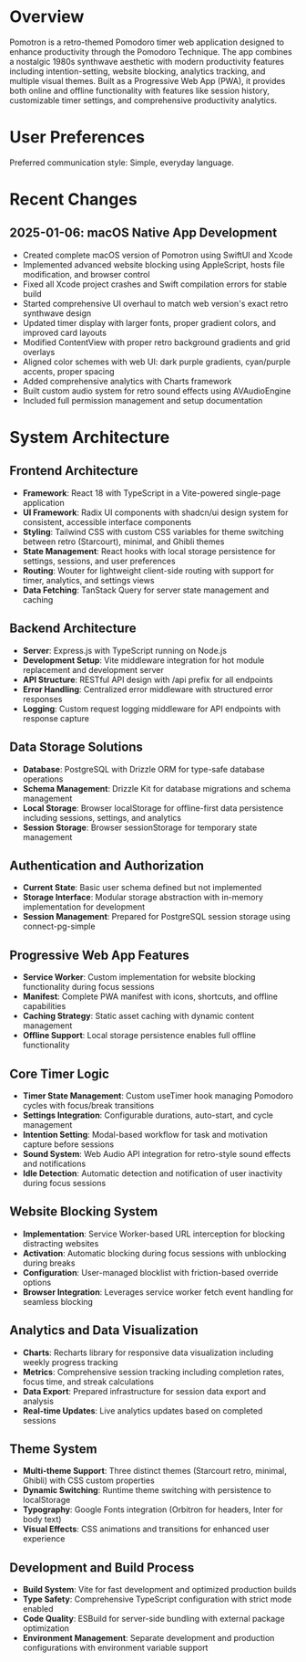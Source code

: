# Overview

Pomotron is a retro-themed Pomodoro timer web application designed to enhance productivity through the Pomodoro Technique. The app combines a nostalgic 1980s synthwave aesthetic with modern productivity features including intention-setting, website blocking, analytics tracking, and multiple visual themes. Built as a Progressive Web App (PWA), it provides both online and offline functionality with features like session history, customizable timer settings, and comprehensive productivity analytics.

# User Preferences

Preferred communication style: Simple, everyday language.

# Recent Changes

## 2025-01-06: macOS Native App Development
- Created complete macOS version of Pomotron using SwiftUI and Xcode
- Implemented advanced website blocking using AppleScript, hosts file modification, and browser control
- Fixed all Xcode project crashes and Swift compilation errors for stable build
- Started comprehensive UI overhaul to match web version's exact retro synthwave design
- Updated timer display with larger fonts, proper gradient colors, and improved card layouts
- Modified ContentView with proper retro background gradients and grid overlays
- Aligned color schemes with web UI: dark purple gradients, cyan/purple accents, proper spacing
- Added comprehensive analytics with Charts framework
- Built custom audio system for retro sound effects using AVAudioEngine
- Included full permission management and setup documentation

# System Architecture

## Frontend Architecture
- **Framework**: React 18 with TypeScript in a Vite-powered single-page application
- **UI Framework**: Radix UI components with shadcn/ui design system for consistent, accessible interface components
- **Styling**: Tailwind CSS with custom CSS variables for theme switching between retro (Starcourt), minimal, and Ghibli themes
- **State Management**: React hooks with local storage persistence for settings, sessions, and user preferences
- **Routing**: Wouter for lightweight client-side routing with support for timer, analytics, and settings views
- **Data Fetching**: TanStack Query for server state management and caching

## Backend Architecture
- **Server**: Express.js with TypeScript running on Node.js
- **Development Setup**: Vite middleware integration for hot module replacement and development server
- **API Structure**: RESTful API design with /api prefix for all endpoints
- **Error Handling**: Centralized error middleware with structured error responses
- **Logging**: Custom request logging middleware for API endpoints with response capture

## Data Storage Solutions
- **Database**: PostgreSQL with Drizzle ORM for type-safe database operations
- **Schema Management**: Drizzle Kit for database migrations and schema management
- **Local Storage**: Browser localStorage for offline-first data persistence including sessions, settings, and analytics
- **Session Storage**: Browser sessionStorage for temporary state management

## Authentication and Authorization
- **Current State**: Basic user schema defined but not implemented
- **Storage Interface**: Modular storage abstraction with in-memory implementation for development
- **Session Management**: Prepared for PostgreSQL session storage using connect-pg-simple

## Progressive Web App Features
- **Service Worker**: Custom implementation for website blocking functionality during focus sessions
- **Manifest**: Complete PWA manifest with icons, shortcuts, and offline capabilities
- **Caching Strategy**: Static asset caching with dynamic content management
- **Offline Support**: Local storage persistence enables full offline functionality

## Core Timer Logic
- **Timer State Management**: Custom useTimer hook managing Pomodoro cycles with focus/break transitions
- **Settings Integration**: Configurable durations, auto-start, and cycle management
- **Intention Setting**: Modal-based workflow for task and motivation capture before sessions
- **Sound System**: Web Audio API integration for retro-style sound effects and notifications
- **Idle Detection**: Automatic detection and notification of user inactivity during focus sessions

## Website Blocking System
- **Implementation**: Service Worker-based URL interception for blocking distracting websites
- **Activation**: Automatic blocking during focus sessions with unblocking during breaks
- **Configuration**: User-managed blocklist with friction-based override options
- **Browser Integration**: Leverages service worker fetch event handling for seamless blocking

## Analytics and Data Visualization
- **Charts**: Recharts library for responsive data visualization including weekly progress tracking
- **Metrics**: Comprehensive session tracking including completion rates, focus time, and streak calculations
- **Data Export**: Prepared infrastructure for session data export and analysis
- **Real-time Updates**: Live analytics updates based on completed sessions

## Theme System
- **Multi-theme Support**: Three distinct themes (Starcourt retro, minimal, Ghibli) with CSS custom properties
- **Dynamic Switching**: Runtime theme switching with persistence to localStorage
- **Typography**: Google Fonts integration (Orbitron for headers, Inter for body text)
- **Visual Effects**: CSS animations and transitions for enhanced user experience

## Development and Build Process
- **Build System**: Vite for fast development and optimized production builds
- **Type Safety**: Comprehensive TypeScript configuration with strict mode enabled
- **Code Quality**: ESBuild for server-side bundling with external package optimization
- **Environment Management**: Separate development and production configurations with environment variable support